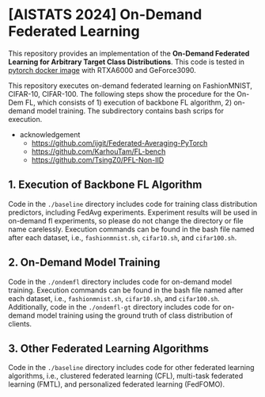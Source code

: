 # [AISTATS 2024] On-Demand Federated Learning
This repository provides an implementation of the **On-Demand Federated Learning for Arbitrary Target Class Distributions**.
This code is tested in [pytorch docker image](nvcr.io/nvidia/pytorch:21.12-py3) with RTXA6000 and GeForce3090.

This repository executes on-demand federated learning on FashionMNIST, CIFAR-10, CIFAR-100. The following steps show the procedure for the On-Dem FL, which consists of 1) execution of backbone FL algorithm, 2) on-demand model training. The subdirectory contains bash scrips for execution.

- acknowledgement
    - https://github.com/ijgit/Federated-Averaging-PyTorch
    - https://github.com/KarhouTam/FL-bench
    - https://github.com/TsingZ0/PFL-Non-IID

## 1. Execution of Backbone FL Algorithm
Code in the `./baseline` directory includes code for training class distribution predictors, including FedAvg experiments. Experiment results will be used in on-demand fl experiments, so please do not change the directory or file name carelessly.
Execution commands can be found in the bash file named after each dataset, i.e., `fashionmnist.sh`, `cifar10.sh`, and `cifar100.sh`.

## 2. On-Demand Model Training
Code in the `./ondemfl` directory includes code for on-demand model training. Execution commands can be found in the bash file named after each dataset, i.e., `fashionmnist.sh`, `cifar10.sh`, and `cifar100.sh`.
Additionally, code in the `./ondemfl-gt` directory includes code for on-demand model training using the ground truth of class distribution of clients.

## 3. Other Federated Learning Algorithms
Code in the `./baseline` directory includes code for other federated learning algorithms, i.e., clustered federated learning (CFL), multi-task federated learning (FMTL), and personalized federated learning (FedFOMO).
